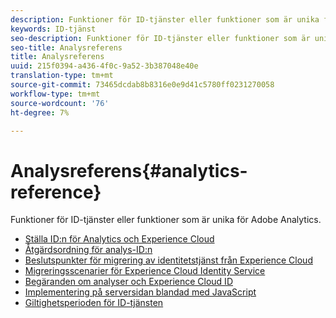 ```yaml
---
description: Funktioner för ID-tjänster eller funktioner som är unika för Adobe Analytics.
keywords: ID-tjänst
seo-description: Funktioner för ID-tjänster eller funktioner som är unika för Adobe Analytics.
seo-title: Analysreferens
title: Analysreferens
uuid: 215f0394-a436-4f0c-9a52-3b387048e40e
translation-type: tm+mt
source-git-commit: 73465dcdab8b8316e0e9d41c5780ff0231270058
workflow-type: tm+mt
source-wordcount: '76'
ht-degree: 7%

---
```



# Analysreferens{#analytics-reference}

Funktioner för ID-tjänster eller funktioner som är unika för Adobe Analytics.

+ [Ställa ID:n för Analytics och Experience Cloud](analytics-ids.md)
+ [Åtgärdsordning för analys-ID:n](analytics-order-of-operations.md)
+ [Beslutspunkter för migrering av identitetstjänst från Experience Cloud](migration-decisions.md)
+ [Migreringsscenarier för Experience Cloud Identity Service](migration-scenarios.md)
+ [Begäranden om analyser och Experience Cloud ID](legacy-analytics.md)
+ [Implementering på serversidan blandad med JavaScript](server-side.md)
+ [Giltighetsperioden för ID-tjänsten](grace-period.md)
<!--+ [Data Collection CNAMEs and Cross-Domain Tracking](cname.md)-->
